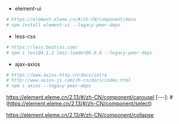 - element-ui

```python
# https://element.eleme.cn/#/zh-CN/component/menu
# npm install element-ui --legacy-peer-deps
```

- less-css

```python
# https://less.bootcss.com/
# npm i less@4.1.2 less-loader@6.0.0 --legacy-peer-deps
```

- ajax-axios

```python
# https://www.axios-http.cn/docs/intro
# http://www.axios-js.com/zh-cn/docs/index.html
# npm i axios --legacy-peer-deps
```

https://element.eleme.cn/2.13/#/zh-CN/component/carousel
[---]: # (https://element.eleme.cn/2.13/#/zh-CN/component/select)

https://element.eleme.cn/2.13/#/zh-CN/component/collapse
